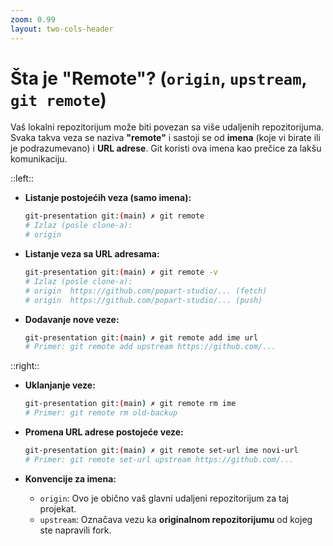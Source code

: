 ```yaml
---
zoom: 0.99
layout: two-cols-header
---
```


# Šta je "Remote"? (`origin`, `upstream`, `git remote`)

<v-click>

Vaš lokalni repozitorijum može biti povezan sa više udaljenih repozitorijuma. Svaka takva veza se naziva **"remote"** i 
sastoji se od **imena** (koje vi birate ili je podrazumevano) i **URL adrese**. Git koristi ova imena kao prečice za 
lakšu komunikaciju.

</v-click>

::left::

<v-clicks>

- **Listanje postojećih veza (samo imena):**
  ```bash
  git-presentation git:(main) ✗ git remote
  # Izlaz (posle clone-a):
  # origin
  ```

- **Listanje veza sa URL adresama:**
  ```bash
  git-presentation git:(main) ✗ git remote -v
  # Izlaz (posle clone-a):
  # origin  https://github.com/popart-studio/... (fetch)
  # origin  https://github.com/popart-studio/... (push)
  ```

- **Dodavanje nove veze:**
  ```bash
  git-presentation git:(main) ✗ git remote add ime url
  # Primer: git remote add upstream https://github.com/...
  ```

</v-clicks>

::right::


<v-clicks>

- **Uklanjanje veze:**
  ```bash
  git-presentation git:(main) ✗ git remote rm ime
  # Primer: git remote rm old-backup
  ```

- **Promena URL adrese postojeće veze:**
  ```bash
  git-presentation git:(main) ✗ git remote set-url ime novi-url
  # Primer: git remote set-url upstream https://github.com/...
  ```
  
- **Konvencije za imena:**
  - `origin`: Ovo je obično vaš glavni udaljeni repozitorijum za taj projekat.
  - `upstream`: Označava vezu ka **originalnom repozitorijumu** od kojeg ste napravili fork. 

</v-clicks>